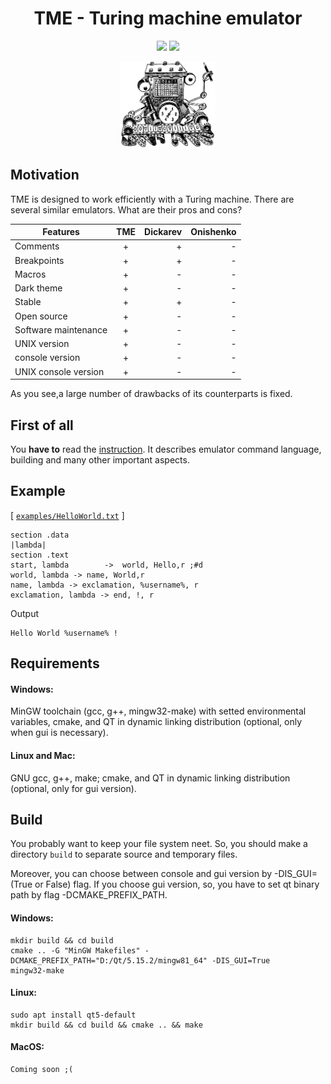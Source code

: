 # <h1 align="center">TME - Turing machine emulator</h1>

<p align="center">
<img src="https://img.shields.io/badge/C%2B%2B-11-ff69b4">
<img src="https://img.shields.io/badge/License-MIT-brightgreen">
</p>

<p align="center">
<img src="./assets/logo.jpg" width="30%">
</p>

## Motivation
TME is designed to work efficiently with a Turing machine.
There are several similar emulators. What are their pros and cons?

| Features       | TME                | Dickarev | Onishenko |
| -------------- |:------------------:| --------:| ---------:|
| Comments       | +                  |     +    |     -     |
| Breakpoints    | +                  |     +    |     -     |
| Macros         | +                  |     -    |     -     |
| Dark theme     | +                  |     -    |     -     |
| Stable         | +                  |     +    |     -     |
| Open source    | +                  |     -    |     -     |
| Software maintenance  | +                  |     -    |     -     |
| UNIX version   | +                  |     -    |     -     |
| console version   | +                  |     -    |     -     |
| UNIX console version   | +                  |     -    |     -     |

As you see,a large number of drawbacks of its counterparts is fixed.

## **First of all**
You **have to** read the <a href="https://github.com/Kaifolog/TME/raw/master/instruction.pdf">instruction</a>. It describes emulator command language, building and many other important aspects.


## Example
[ [`examples/HelloWorld.txt`](examples/HelloWorld.txt) ]
```
section .data
|lambda|
section .text
start, lambda    	 ->  world, Hello,r	;#d
world, lambda -> name, World,r
name, lambda -> exclamation, %username%, r
exclamation, lambda -> end, !, r
```
<summary>Output</summary>

```
Hello World %username% !
```

## Requirements
#### **Windows:**
MinGW toolchain (gcc, g++, mingw32-make) with setted environmental variables, cmake, and QT in dynamic linking distribution (optional, only when gui is necessary).

#### **Linux and Mac:**
GNU gcc, g++, make; cmake, and QT in dynamic linking distribution (optional, only for gui version).

## Build

You probably want to keep your file system neet. So, you should make a directory ```build``` to separate source and temporary files.

Moreover, you can choose between console and gui version by -DIS_GUI=(True or False) flag. If you choose gui version, so, you have to set qt binary path by flag -DCMAKE_PREFIX_PATH.

#### **Windows:**
```
mkdir build && cd build
cmake .. -G "MinGW Makefiles" -DCMAKE_PREFIX_PATH="D:/Qt/5.15.2/mingw81_64" -DIS_GUI=True
mingw32-make
```

#### **Linux:**
```
sudo apt install qt5-default
mkdir build && cd build && cmake .. && make
```
#### **MacOS:**
```
Coming soon ;(
```